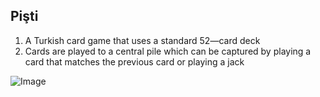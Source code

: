 ## Pişti

1. A Turkish card game that uses a standard 52—card deck
2. Cards are played to a central pile which can be captured by playing a card that matches the previous card or playing a jack

![Image](https://upload.wikimedia.org/wikipedia/commons/8/82/Carte_da_gioco1.jpg)
